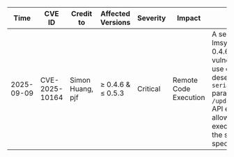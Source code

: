 | Time       | CVE ID       | Credit to        | Affected Versions         | Severity   | Impact               | Description |
|------------|--------------|------------------|---------------------------|------------|----------------------|-------------|
| 2025-09-09 | CVE-2025-10164 | Simon Huang, pjf | ≥ 0.4.6 & ≤ 0.5.3          | Critical   | Remote Code Execution | A security flaw exists in lmsys sglang versions ≥ 0.4.6 and ≤ 0.5.3. The vulnerability arises from the use of unsafe pickle deserialization of the `serialized_named_tensors` parameter in the `/update_weights_from_tensor` API endpoint, which could allow a remote attacker to execute arbitrary code on the server by sending a specially crafted payload. |
